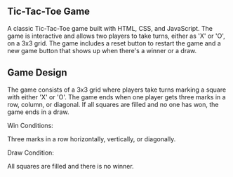 ## Tic-Tac-Toe Game
A classic Tic-Tac-Toe game built with HTML, CSS, and JavaScript. The game is interactive and allows two players to take turns, either as 'X' or 'O', on a 3x3 grid. The game includes a reset button to restart the game and a new game button that shows up when there's a winner or a draw.

## Game Design
The game consists of a 3x3 grid where players take turns marking a square with either 'X' or 'O'. The game ends when one player gets three marks in a row, column, or diagonal. If all squares are filled and no one has won, the game ends in a draw.

Win Conditions:

Three marks in a row horizontally, vertically, or diagonally.

Draw Condition:

All squares are filled and there is no winner.

